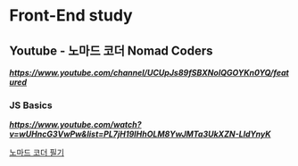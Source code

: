 # Front-End study

## Youtube - 노마드 코더 Nomad Coders

**_https://www.youtube.com/channel/UCUpJs89fSBXNolQGOYKn0YQ/featured_**

### JS Basics

**_https://www.youtube.com/watch?v=wUHncG3VwPw&list=PL7jH19IHhOLM8YwJMTa3UkXZN-LldYnyK_**

[노마드 코더 필기](https://github.com/Kimwupwup/Front-End-study/blob/master/momentum/Front-End%20study(%EB%85%B8%EB%A7%88%EB%93%9C%20%EC%BD%94%EB%8D%94).md)

